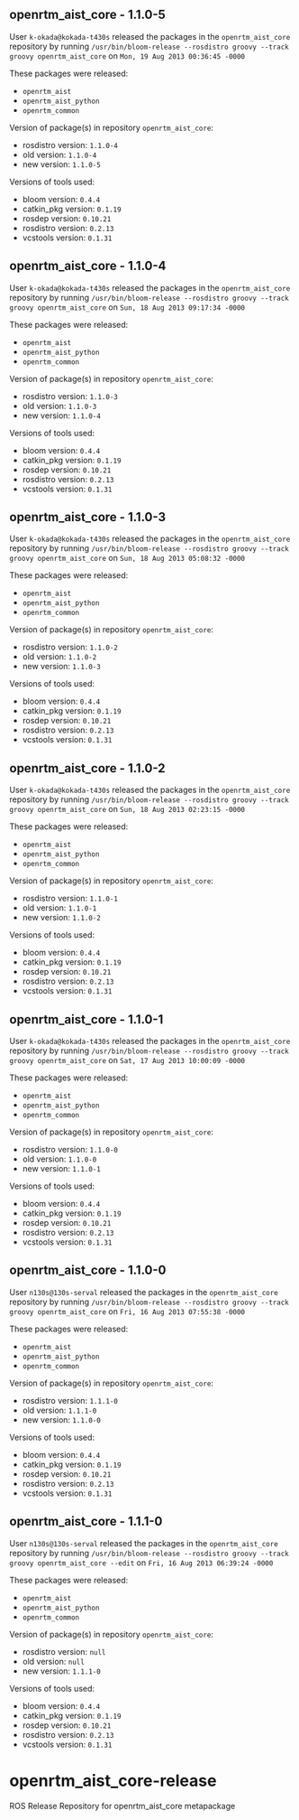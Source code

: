 ## openrtm_aist_core - 1.1.0-5

User `k-okada@kokada-t430s` released the packages in the `openrtm_aist_core` repository by running `/usr/bin/bloom-release --rosdistro groovy --track groovy openrtm_aist_core` on `Mon, 19 Aug 2013 00:36:45 -0000`

These packages were released:
- `openrtm_aist`
- `openrtm_aist_python`
- `openrtm_common`

Version of package(s) in repository `openrtm_aist_core`:
- rosdistro version: `1.1.0-4`
- old version: `1.1.0-4`
- new version: `1.1.0-5`

Versions of tools used:
- bloom version: `0.4.4`
- catkin_pkg version: `0.1.19`
- rosdep version: `0.10.21`
- rosdistro version: `0.2.13`
- vcstools version: `0.1.31`


## openrtm_aist_core - 1.1.0-4

User `k-okada@kokada-t430s` released the packages in the `openrtm_aist_core` repository by running `/usr/bin/bloom-release --rosdistro groovy --track groovy openrtm_aist_core` on `Sun, 18 Aug 2013 09:17:34 -0000`

These packages were released:
- `openrtm_aist`
- `openrtm_aist_python`
- `openrtm_common`

Version of package(s) in repository `openrtm_aist_core`:
- rosdistro version: `1.1.0-3`
- old version: `1.1.0-3`
- new version: `1.1.0-4`

Versions of tools used:
- bloom version: `0.4.4`
- catkin_pkg version: `0.1.19`
- rosdep version: `0.10.21`
- rosdistro version: `0.2.13`
- vcstools version: `0.1.31`


## openrtm_aist_core - 1.1.0-3

User `k-okada@kokada-t430s` released the packages in the `openrtm_aist_core` repository by running `/usr/bin/bloom-release --rosdistro groovy --track groovy openrtm_aist_core` on `Sun, 18 Aug 2013 05:08:32 -0000`

These packages were released:
- `openrtm_aist`
- `openrtm_aist_python`
- `openrtm_common`

Version of package(s) in repository `openrtm_aist_core`:
- rosdistro version: `1.1.0-2`
- old version: `1.1.0-2`
- new version: `1.1.0-3`

Versions of tools used:
- bloom version: `0.4.4`
- catkin_pkg version: `0.1.19`
- rosdep version: `0.10.21`
- rosdistro version: `0.2.13`
- vcstools version: `0.1.31`


## openrtm_aist_core - 1.1.0-2

User `k-okada@kokada-t430s` released the packages in the `openrtm_aist_core` repository by running `/usr/bin/bloom-release --rosdistro groovy --track groovy openrtm_aist_core` on `Sun, 18 Aug 2013 02:23:15 -0000`

These packages were released:
- `openrtm_aist`
- `openrtm_aist_python`
- `openrtm_common`

Version of package(s) in repository `openrtm_aist_core`:
- rosdistro version: `1.1.0-1`
- old version: `1.1.0-1`
- new version: `1.1.0-2`

Versions of tools used:
- bloom version: `0.4.4`
- catkin_pkg version: `0.1.19`
- rosdep version: `0.10.21`
- rosdistro version: `0.2.13`
- vcstools version: `0.1.31`


## openrtm_aist_core - 1.1.0-1

User `k-okada@kokada-t430s` released the packages in the `openrtm_aist_core` repository by running `/usr/bin/bloom-release --rosdistro groovy --track groovy openrtm_aist_core` on `Sat, 17 Aug 2013 10:00:09 -0000`

These packages were released:
- `openrtm_aist`
- `openrtm_aist_python`
- `openrtm_common`

Version of package(s) in repository `openrtm_aist_core`:
- rosdistro version: `1.1.0-0`
- old version: `1.1.0-0`
- new version: `1.1.0-1`

Versions of tools used:
- bloom version: `0.4.4`
- catkin_pkg version: `0.1.19`
- rosdep version: `0.10.21`
- rosdistro version: `0.2.13`
- vcstools version: `0.1.31`


## openrtm_aist_core - 1.1.0-0

User `n130s@130s-serval` released the packages in the `openrtm_aist_core` repository by running `/usr/bin/bloom-release --rosdistro groovy --track groovy openrtm_aist_core` on `Fri, 16 Aug 2013 07:55:38 -0000`

These packages were released:
- `openrtm_aist`
- `openrtm_aist_python`
- `openrtm_common`

Version of package(s) in repository `openrtm_aist_core`:
- rosdistro version: `1.1.1-0`
- old version: `1.1.1-0`
- new version: `1.1.0-0`

Versions of tools used:
- bloom version: `0.4.4`
- catkin_pkg version: `0.1.19`
- rosdep version: `0.10.21`
- rosdistro version: `0.2.13`
- vcstools version: `0.1.31`


## openrtm_aist_core - 1.1.1-0

User `n130s@130s-serval` released the packages in the `openrtm_aist_core` repository by running `/usr/bin/bloom-release --rosdistro groovy --track groovy openrtm_aist_core --edit` on `Fri, 16 Aug 2013 06:39:24 -0000`

These packages were released:
- `openrtm_aist`
- `openrtm_aist_python`
- `openrtm_common`

Version of package(s) in repository `openrtm_aist_core`:
- rosdistro version: `null`
- old version: `null`
- new version: `1.1.1-0`

Versions of tools used:
- bloom version: `0.4.4`
- catkin_pkg version: `0.1.19`
- rosdep version: `0.10.21`
- rosdistro version: `0.2.13`
- vcstools version: `0.1.31`


openrtm_aist_core-release
=========================

ROS Release Repository for openrtm_aist_core metapackage
